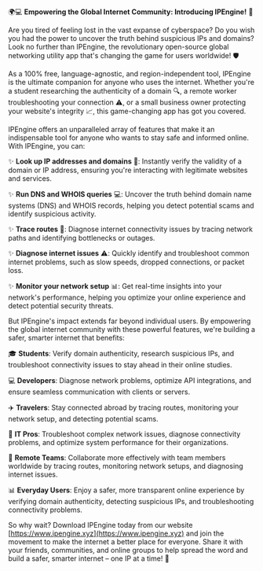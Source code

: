 🌍💻 **Empowering the Global Internet Community: Introducing IPEngine!** 🚀

Are you tired of feeling lost in the vast expanse of cyberspace? Do you wish you had the power to uncover the truth behind suspicious IPs and domains? Look no further than IPEngine, the revolutionary open-source global networking utility app that's changing the game for users worldwide! 🛡️

As a 100% free, language-agnostic, and region-independent tool, IPEngine is the ultimate companion for anyone who uses the internet. Whether you're a student researching the authenticity of a domain 🔍, a remote worker troubleshooting your connection ⚠️, or a small business owner protecting your website's integrity 📈, this game-changing app has got you covered.

IPEngine offers an unparalleled array of features that make it an indispensable tool for anyone who wants to stay safe and informed online. With IPEngine, you can:

✨ **Look up IP addresses and domains** 🔮: Instantly verify the validity of a domain or IP address, ensuring you're interacting with legitimate websites and services.

✨ **Run DNS and WHOIS queries** 💻: Uncover the truth behind domain name systems (DNS) and WHOIS records, helping you detect potential scams and identify suspicious activity.

✨ **Trace routes** 🔴: Diagnose internet connectivity issues by tracing network paths and identifying bottlenecks or outages.

✨ **Diagnose internet issues** ⚠️: Quickly identify and troubleshoot common internet problems, such as slow speeds, dropped connections, or packet loss.

✨ **Monitor your network setup** 📊: Get real-time insights into your network's performance, helping you optimize your online experience and detect potential security threats.

But IPEngine's impact extends far beyond individual users. By empowering the global internet community with these powerful features, we're building a safer, smarter internet that benefits:

🎓 **Students**: Verify domain authenticity, research suspicious IPs, and troubleshoot connectivity issues to stay ahead in their online studies.

💻 **Developers**: Diagnose network problems, optimize API integrations, and ensure seamless communication with clients or servers.

✈️ **Travelers**: Stay connected abroad by tracing routes, monitoring your network setup, and detecting potential scams.

🏢 **IT Pros**: Troubleshoot complex network issues, diagnose connectivity problems, and optimize system performance for their organizations.

👥 **Remote Teams**: Collaborate more effectively with team members worldwide by tracing routes, monitoring network setups, and diagnosing internet issues.

📊 **Everyday Users**: Enjoy a safer, more transparent online experience by verifying domain authenticity, detecting suspicious IPs, and troubleshooting connectivity problems.

So why wait? Download IPEngine today from our website [https://www.ipengine.xyz](https://www.ipengine.xyz) and join the movement to make the internet a better place for everyone. Share it with your friends, communities, and online groups to help spread the word and build a safer, smarter internet – one IP at a time! 🌟